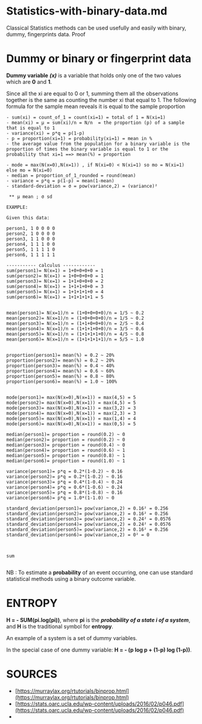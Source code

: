 # Statistics-with-binary-data.md
Classical Statistics methods can be used usefully and easily with binary, dummy, fingerprints data. Proof 
# Dummy or binary or fingerprint data

**Dummy variable** ***(x)*** is a variable that holds only one of the two values which are **0** and **1**.

Since all the xi are equal to 0 or 1, summing them all the observations together is the same as counting the number xi that equal to 1. The following formula for the sample mean reveals it is equal to the sample proportion

```
- sum(xi) = count_of_1 = count(xi=1) = total of 1 = N(xi=1) 
- mean(xi) = μ = sum(xi)/n = N/n  = the proportion (p) of a sample that is equal to 1
- variance(xi) = p*q = p(1-p)
- p = proportion(xi=1) = probability(xi=1) = mean in %
- the average value from the population for a binary variable is the proportion of times the binary variable is equal to 1 or the probability that xi=1 ==> mean(%) = proportion

- mode = max(N(x=0),N(x=1)) , if N(xi=0) < N(xi=1) so mo = N(xi=1) else mo = N(xi=0)
- median = proportion_of_1_rounded = round(mean)
- variance = p*q = p(1-p) = mean(1-mean)
- standard-deviation = σ = pow(variance,2) = (variance)²
 
 ** μ mean ; σ sd

EXAMPLE:

Given this data:

person1, 1 0 0 0 0 
person2, 1 0 0 0 0
person3, 1 1 0 0 0
person4, 1 1 1 0 0
person5, 1 1 1 1 0
person6, 1 1 1 1 1

----------- calculus ------------
sum(person1)= N(x=1) = 1+0+0+0+0 = 1
sum(person2)= N(x=1) = 1+0+0+0+0 = 1
sum(person3)= N(x=1) = 1+1+0+0+0 = 2
sum(person4)= N(x=1) = 1+1+1+0+0 = 3
sum(person5)= N(x=1) = 1+1+1+1+0 = 4
sum(person6)= N(x=1) = 1+1+1+1+1 = 5


mean(person1)= N(x=1)/n = (1+0+0+0+0)/n = 1/5 ~ 0.2
mean(person2)= N(x=1)/n = (1+0+0+0+0)/n = 1/5 ~ 0.2
mean(person3)= N(x=1)/n = (1+1+0+0+0)/n = 2/5 ~ 0.4
mean(person4)= N(x=1)/n = (1+1+1+0+0)/n = 3/5 ~ 0.6
mean(person5)= N(x=1)/n = (1+1+1+1+0)/n = 4/5 ~ 0.8
mean(person6)= N(x=1)/n = (1+1+1+1+1)/n = 5/5 ~ 1.0


proportion(person1)= mean(%) = 0.2 ~ 20%
proportion(person2)= mean(%) = 0.2 ~ 20%
proportion(person3)= mean(%) = 0.4 ~ 40%
proportion(person4)= mean(%) = 0.6 ~ 60%
proportion(person5)= mean(%) = 0.8 ~ 80%
proportion(person6)= mean(%) = 1.0 ~ 100%


mode(person1)= max(N(x=0),N(x=1)) = max(4,5) = 5 
mode(person2)= max(N(x=0),N(x=1)) = max(4,5) = 5 
mode(person3)= max(N(x=0),N(x=1)) = max(3,2) = 3
mode(person4)= max(N(x=0),N(x=1)) = max(2,3) = 3
mode(person5)= max(N(x=0),N(x=1)) = max(1,4) = 4
mode(person6)= max(N(x=0),N(x=1)) = max(0,5) = 5

median(person1)= proportion = round(0.2) ~ 0
median(person2)= proportion = round(0.2) ~ 0
median(person3)= proportion = round(0.4) ~ 0
median(person4)= proportion = round(0.6) ~ 1
median(person5)= proportion = round(0.8) ~ 1
median(person6)= proportion = round(1.0) ~ 1

variance(person1)= p*q = 0.2*(1-0.2) ~ 0.16
variance(person2)= p*q = 0.2*(1-0.2) ~ 0.16
variance(person3)= p*q = 0.4*(1-0.4) ~ 0.24
variance(person4)= p*q = 0.6*(1-0.6) ~ 0.24
variance(person5)= p*q = 0.8*(1-0.8) ~ 0.16
variance(person6)= p*q = 1.0*(1-1.0) ~ 0

standard_deviation(person1)= pow(variance,2) = 0.16² = 0.256
standard_deviation(person2)= pow(variance,2) = 0.16² = 0.256
standard_deviation(person3)= pow(variance,2) = 0.24² = 0.0576
standard_deviation(person4)= pow(variance,2) = 0.24² = 0.0576
standard_deviation(person5)= pow(variance,2) = 0.16² = 0.256
standard_deviation(person6)= pow(variance,2) = 0² = 0



sum


```
NB : To estimate a **probability** of an event occurring, one can use standard statistical methods using a binary outcome variable.

# ENTROPY
**H = - SUM(pi.log(pi))**, where **pi** is the ***probability of a state i of a system***, and **H** is the traditional symbol for **entropy**. 

An example of a system is a set of dummy variables. 

In the special case of one dummy variable: **H = - (p log p + (1-p) log (1-p))**. 






# SOURCES

- [https://murraylax.org/rtutorials/binprop.html](https://murraylax.org/rtutorials/binprop.html)
- [https://stats.oarc.ucla.edu/wp-content/uploads/2016/02/p046.pdf](https://stats.oarc.ucla.edu/wp-content/uploads/2016/02/p046.pdf)
- 



